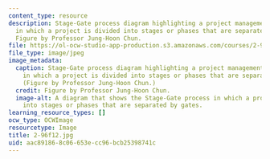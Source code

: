 ```yaml
---
content_type: resource
description: Stage-Gate process diagram highlighting a project management technique
  in which a project is divided into stages or phases that are separated by gates.
  Figure by Professor Jung-Hoon Chun.
file: https://ol-ocw-studio-app-production.s3.amazonaws.com/courses/2-96-management-in-engineering-fall-2012/aac891868c06653ecc96bcb25398741c_2-96f12.jpg
file_type: image/jpeg
image_metadata:
  caption: Stage-Gate process diagram highlighting a project management technique
    in which a project is divided into stages or phases that are separated by gates.
    (Figure by Professor Jung-Hoon Chun.)
  credit: Figure by Professor Jung-Hoon Chun.
  image-alt: A diagram that shows the Stage-Gate process in which a project is divided
    into stages or phases that are separated by gates.
learning_resource_types: []
ocw_type: OCWImage
resourcetype: Image
title: 2-96f12.jpg
uid: aac89186-8c06-653e-cc96-bcb25398741c
---
```

